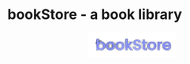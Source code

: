 # bookStore - a book library
<div align="center"> 
   <img src="./frontend/src/assets/bookStore.png" alt="bookStore Logo">
</div>

